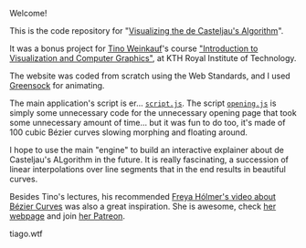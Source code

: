 Welcome!

This is the code repository for "[Visualizing the de Casteljau's Algorithm](https://tiago-kth.github.io/visgraf/)". 

It was a bonus project for [Tino Weinkauf](https://www.kth.se/profile/weinkauf)'s course ["Introduction to Visualization and Computer Graphics"](https://www.kth.se/student/kurser/kurs/DD2258?l=en), at KTH Royal Institute of Technology.

The website was coded from scratch using the Web Standards, and I used [Greensock](https://greensock.com/) for animating.

The main application's script is er... [`script.js`](https://github.com/tiago-kth/visgraf/blob/main/script.js). The script [`opening.js`](https://github.com/tiago-kth/visgraf/blob/main/opening.js) is simply some unnecessary code for the unnecessary opening page that took some unnecessary amount of time... but it was fun to do too, it's made of 100 cubic Bézier curves slowing morphing and floating around.

I hope to use the main "engine" to build an interactive explainer about de Casteljau's ALgorithm in the future. It is really fascinating, a succession of linear interpolations over line segments that in the end results in beautiful curves.

Besides Tino's lectures, his recommended [Freya Hólmer's video about Bézier Curves](https://www.youtube.com/watch?v=aVwxzDHniEw) was also a great inspiration. She is awesome, check [her webpage](https://acegikmo.com/) and join [her Patreon](https://www.patreon.com/acegikmo).

tiago.wtf


 
